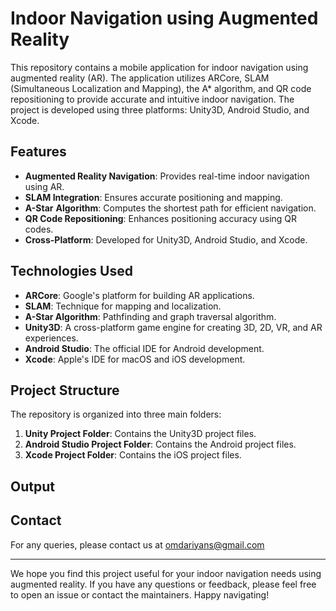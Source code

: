 # Indoor Navigation using Augmented Reality

This repository contains a mobile application for indoor navigation using augmented reality (AR). The application utilizes ARCore, SLAM (Simultaneous Localization and Mapping), the A* algorithm, and QR code repositioning to provide accurate and intuitive indoor navigation. The project is developed using three platforms: Unity3D, Android Studio, and Xcode.

## Features
- **Augmented Reality Navigation**: Provides real-time indoor navigation using AR.
- **SLAM Integration**: Ensures accurate positioning and mapping.
- **A-Star** **Algorithm**: Computes the shortest path for efficient navigation.
- **QR Code Repositioning**: Enhances positioning accuracy using QR codes.
- **Cross-Platform**: Developed for Unity3D, Android Studio, and Xcode.

## Technologies Used
- **ARCore**: Google's platform for building AR applications.
- **SLAM**: Technique for mapping and localization.
- **A-Star Algorithm**: Pathfinding and graph traversal algorithm.
- **Unity3D**: A cross-platform game engine for creating 3D, 2D, VR, and AR experiences.
- **Android Studio**: The official IDE for Android development.
- **Xcode**: Apple's IDE for macOS and iOS development.

## Project Structure
The repository is organized into three main folders:

1. **Unity Project Folder**: Contains the Unity3D project files.
2. **Android Studio Project Folder**: Contains the Android project files.
3. **Xcode Project Folder**: Contains the iOS project files.

## Output


## Contact
For any queries, please contact us at omdariyans@gmail.com

----------------------------------------------------------------------

We hope you find this project useful for your indoor navigation needs using augmented reality. If you have any questions or feedback, please feel free to open an issue or contact the maintainers. Happy navigating!


